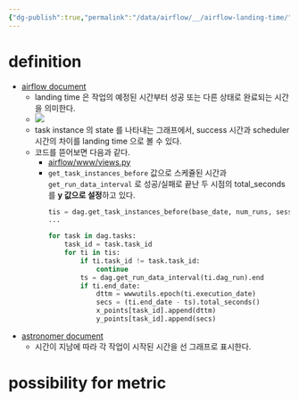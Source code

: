 ```yaml
---
{"dg-publish":true,"permalink":"/data/airflow/__/airflow-landing-time/","created":"","updated":""}
---
```



# definition
- [airflow document](https://airflow.apache.org/docs/apache-airflow/stable/ui.html#landing-times)
	- landing time 은 작업의 예정된 시간부터 성공 또는 다른 상태로 완료되는 시간을 의미한다.
	- ![](https://airflow.apache.org/docs/apache-airflow/stable/_images/task_lifecycle_diagram.png)
	- task instance 의 state 를 나타내는 그래프에서, success 시간과 scheduler 시간의 차이를 landing time 으로 볼 수 있다.
	- 코드를 뜯어보면 다음과 같다.
		- [airflow/www/views.py](https://github.com/apache/airflow/blob/e89a7eeea6a7a5a5a30a3f3cf86dfabf7c343412/airflow/www/views.py#L3250)
		- `get_task_instances_before` 값으로 스케쥴된 시간과 `get_run_data_interval` 로 성공/실패로 끝난 두 시점의 total_seconds 를 **y 값으로 설정**하고 있다.
			```python
			tis = dag.get_task_instances_before(base_date, num_runs, session=session)
			...
			
			for task in dag.tasks:
				task_id = task.task_id
				for ti in tis:
					if ti.task_id != task.task_id:
						continue
					ts = dag.get_run_data_interval(ti.dag_run).end
					if ti.end_date:
						dttm = wwwutils.epoch(ti.execution_date)
						secs = (ti.end_date - ts).total_seconds()
						x_points[task_id].append(dttm)
						y_points[task_id].append(secs)
			```
- [astronomer document](https://docs.astronomer.io/learn/airflow-ui)
	- 시간이 지남에 따라 각 작업이 시작된 시간을 선 그래프로 표시한다.

# possibility for metric
